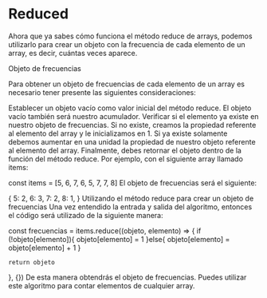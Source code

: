# Reduced

Ahora que ya sabes cómo funciona el método reduce de arrays, podemos utilizarlo para crear un objeto con la frecuencia de cada elemento de un array, es decir, cuántas veces aparece.

Objeto de frecuencias

Para obtener un objeto de frecuencias de cada elemento de un array es necesario tener presente las siguientes consideraciones:

Establecer un objeto vacío como valor inicial del método reduce.
El objeto vacío también será nuestro acumulador.
Verificar si el elemento ya existe en nuestro objeto de frecuencias.
Si no existe, creamos la propiedad referente al elemento del array y le inicializamos en 1.
Si ya existe solamente debemos aumentar en una unidad la propiedad de nuestro objeto referente al elemento del array.
Finalmente, debes retornar el objeto dentro de la función del método reduce.
Por ejemplo, con el siguiente array llamado items:

const items = [5, 6, 7, 6, 5, 7, 7, 8]
El objeto de frecuencias será el siguiente:

{
    5: 2,
    6: 3,
    7: 2,
    8: 1,
}
Utilizando el método reduce para crear un objeto de frecuencias
Una vez entendido la entrada y salida del algoritmo, entonces el código será utilizado de la siguiente manera:

const frecuencias = items.reduce((objeto, elemento) => {
    if (!objeto[elemento]){
        objeto[elemento] = 1
    }else{
        objeto[elemento] = objeto[elemento] + 1
    }
    
    return objeto
}, {})
De esta manera obtendrás el objeto de frecuencias. Puedes utilizar este algoritmo para contar elementos de cualquier array.

